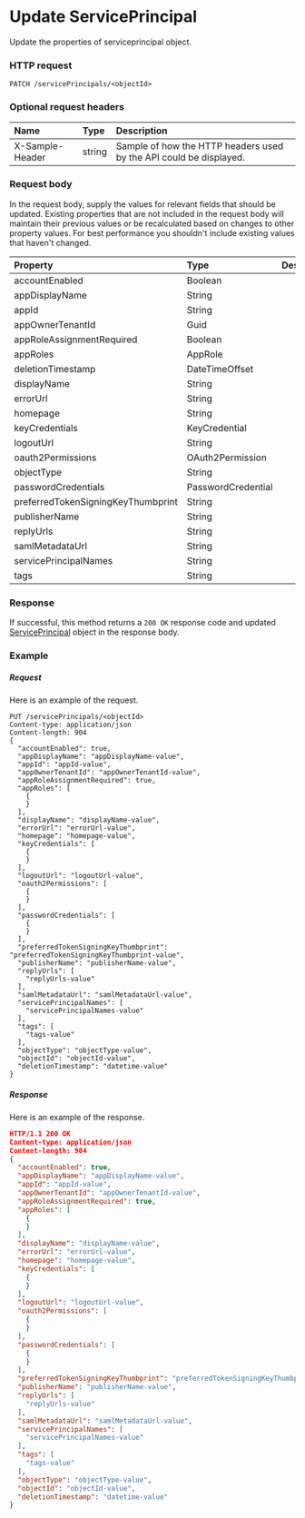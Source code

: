 # Update ServicePrincipal

Update the properties of serviceprincipal object.
### HTTP request
```http
PATCH /servicePrincipals/<objectId>
```
### Optional request headers
| Name       | Type | Description|
|:-----------|:------|:----------|
| X-Sample-Header  | string  | Sample of how the HTTP headers used by the API could be displayed.|

### Request body
In the request body, supply the values for relevant fields that should be updated. Existing properties that are not included in the request body will maintain their previous values or be recalculated based on changes to other property values. For best performance you shouldn't include existing values that haven't changed.

| Property	   | Type	|Description|
|:---------------|:--------|:----------|
|accountEnabled|Boolean||
|appDisplayName|String||
|appId|String||
|appOwnerTenantId|Guid||
|appRoleAssignmentRequired|Boolean||
|appRoles|AppRole||
|deletionTimestamp|DateTimeOffset||
|displayName|String||
|errorUrl|String||
|homepage|String||
|keyCredentials|KeyCredential||
|logoutUrl|String||
|oauth2Permissions|OAuth2Permission||
|objectType|String||
|passwordCredentials|PasswordCredential||
|preferredTokenSigningKeyThumbprint|String||
|publisherName|String||
|replyUrls|String||
|samlMetadataUrl|String||
|servicePrincipalNames|String||
|tags|String||

### Response
If successful, this method returns a `200 OK` response code and updated [ServicePrincipal](../resources/serviceprincipal.md) object in the response body.
### Example
##### Request
Here is an example of the request.
```http
PUT /servicePrincipals/<objectId>
Content-type: application/json
Content-length: 904
{
  "accountEnabled": true,
  "appDisplayName": "appDisplayName-value",
  "appId": "appId-value",
  "appOwnerTenantId": "appOwnerTenantId-value",
  "appRoleAssignmentRequired": true,
  "appRoles": [
    {
    }
  ],
  "displayName": "displayName-value",
  "errorUrl": "errorUrl-value",
  "homepage": "homepage-value",
  "keyCredentials": [
    {
    }
  ],
  "logoutUrl": "logoutUrl-value",
  "oauth2Permissions": [
    {
    }
  ],
  "passwordCredentials": [
    {
    }
  ],
  "preferredTokenSigningKeyThumbprint": "preferredTokenSigningKeyThumbprint-value",
  "publisherName": "publisherName-value",
  "replyUrls": [
    "replyUrls-value"
  ],
  "samlMetadataUrl": "samlMetadataUrl-value",
  "servicePrincipalNames": [
    "servicePrincipalNames-value"
  ],
  "tags": [
    "tags-value"
  ],
  "objectType": "objectType-value",
  "objectId": "objectId-value",
  "deletionTimestamp": "datetime-value"
}
```
##### Response
Here is an example of the response.
```json
HTTP/1.1 200 OK
Content-type: application/json
Content-length: 904
{
  "accountEnabled": true,
  "appDisplayName": "appDisplayName-value",
  "appId": "appId-value",
  "appOwnerTenantId": "appOwnerTenantId-value",
  "appRoleAssignmentRequired": true,
  "appRoles": [
    {
    }
  ],
  "displayName": "displayName-value",
  "errorUrl": "errorUrl-value",
  "homepage": "homepage-value",
  "keyCredentials": [
    {
    }
  ],
  "logoutUrl": "logoutUrl-value",
  "oauth2Permissions": [
    {
    }
  ],
  "passwordCredentials": [
    {
    }
  ],
  "preferredTokenSigningKeyThumbprint": "preferredTokenSigningKeyThumbprint-value",
  "publisherName": "publisherName-value",
  "replyUrls": [
    "replyUrls-value"
  ],
  "samlMetadataUrl": "samlMetadataUrl-value",
  "servicePrincipalNames": [
    "servicePrincipalNames-value"
  ],
  "tags": [
    "tags-value"
  ],
  "objectType": "objectType-value",
  "objectId": "objectId-value",
  "deletionTimestamp": "datetime-value"
}
```

<!-- uuid: 1ef49b0f-0c50-46db-ad1e-cecaeeea0808
2015-10-09 18:41:47 UTC -->